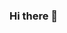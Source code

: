 ### Hi there 👋

<!--
**marianangelica/marianangelica** is a ✨ _special_ ✨ repository because its `README.md` (this file) appears on your GitHub profile.

Passionate about new technologies and continuous learning. Recently, I finished a Master in Artificial Intelligence. Interested in learning and taking advantage of the data through different data processes and best practices. Systems engineer with experience in leadership and participation in IT projects in the financial sector. Committed to assertive communication and the well-being of work teams, as a basis for positive results for the organization.

Focused on decision-making based on information analysis to propose and implement IT solutions aligned to the needs of customers and the organization. I assume with responsibility, discipline, and enthusiasm the goals proposed within the work team and the organization. I am willing to learn and adapt to both technological and work environments, as well as to solve problems efficiently.

-->
